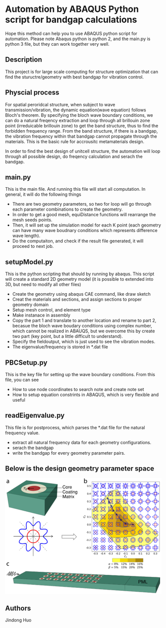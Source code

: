 # Automation by ABAQUS Python script for bandgap calculations

Hope this method can help you to use ABAQUS python script for automation. Please note Abaqus python is python 2, and the main.py is python 3 file, but they can work together very well.

## Description
This project is for large scale computing for structure optimization that can find the stuructre/geometry with best bandgap for vibration control.

## Physcial process
For spatial peroridcal structure, when subject to wave transmission/vibration, the dynamic equation(wave equation) follows Bloch's theorem. By specifying the bloch wave boundary conditions, we can do a natural freqency extraction and loop through all brillouin zone point (irreduicable brillouin zone) to get the band structure, thus to find the forbidden frequency range.
From the band structure, if there is a bandgap, the vibration frequency within that bandgap cannot propagate through the materials. This is the basic rule for accrousitc metamaterials design.

In order to find the best design of unitcell structure, the automation will loop through all possible design, do freqency calculation and serach the bandgap.

## main.py

This is the main file. And running this file will start all computation. In general, it will do the following things
* There are two geometry parameters, so two for loop will go through each parameter combinations to create the geometry.
* In order to get a good mesh, equiDistance functions will rearrange the mesh seeds points.
* Then, it will set up the simulation model for each K point (each geometry can have many wave boudnary conditions which represents difference wave length).
* Do the computaiton, and check if the result file generated, it will proceed to next job.

## setupModel.py

This is the python scripting that should by running by abaqus. This script will create a standard 2D geometry model (it is possible to extended into 3D, but need to modify all other files)
* Create the geometry using abaqus CAE command, like draw sketch
* Creat the materials and sections, and assign sections to proper geometry domain
* Setup mesh control, and element type
* Make instanace in assembly
* Copy the part 1 and translate to another location and rename to part 2, becasue the bloch wave boudary conditions using complex number, which cannot be realized in ABAUQS, but we overcome this by create two part (key point, but a little difficult to understand).
* Specify the fieldoutput, which is just used to see the vibration modes.
* The eigenvalue/frequency is stored in *.dat file

## PBCSetup.py

This is the key file for setting up the wave boundary conditions. From this file, you can see 
* How to use node coordinates to search note and create note set 
* How to setup equation constrints in ABAQUS, which is very flexible and useful

## readEigenvalue.py

This file is for postprocess, which parses the *.dat file for the natural frequency value.
* extract all natural frequency data for each geometry configurations.
* serach the bandgap
* write the bandgap for every geometry parameter pairs.

## Below is the design geometry parameter space
![alt text](https://github.com/jindonghuo/Automation-ABAQUS-script-for-bandgap-calculation/blob/68540c3690d9b7b54330c13bf3768a0b2fe6aaf7/geometry%20space.png)

## Authors
Jindong Huo
